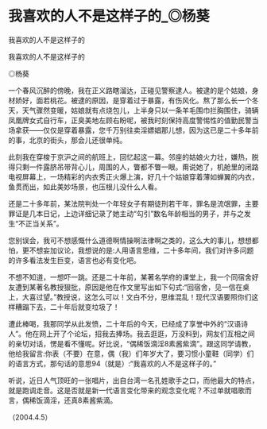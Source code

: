 # 我喜欢的人不是这样子的_◎杨葵

我喜欢的人不是这样子的

我喜欢的人不是这样子的

◎杨葵

一个春风沉醉的傍晚，我在正义路瞎溜达，正碰见警察逮人。被逮的是个姑娘，身材娇好，面若桃花。被逮的原因，是穿着过于暴露，有伤风化。熬了那么长一个冬天，天气骤然变暖，姑娘就有点烧包儿，上半身只以一条羊毛围巾拦胸围住，骑辆凤凰牌女式自行车，正臭美地左顾右盼呢，被我时刻保持高度警惕性的值勤民警当场拿获——仅仅是穿着暴露，您千万别往卖淫嫖娼那儿想，因为这已是二十多年前的事，北京的街头，那会儿还很单纯。

此刻我在穿梭于京沪之间的航班上，回忆起这一幕。邻座的姑娘火力壮，嫌热，脱得只剩一件露脐吊带背心儿，周围的人，瞥都不瞥一眼。甭说她了，机舱里的闭路电视屏幕上，一场精彩的内衣秀正火爆上演，好几十个姑娘穿着薄如蝉翼的内衣，鱼贯而出，如此美妙场景，也压根儿没什么人看。

还是二十多年前，某法院判处一个年轻女子有期徒刑若干年，罪名是流氓罪，主要罪证是几本日记，上边详细记录了她主动“勾引”数名年龄相当的男子，并与之发生“不正当关系”。

您别误会，我可不想感慨什么道德啊情操啊法律啊之类的，这么大的事儿，想想都怕，更不想妄加议论，我想说的是:人用语言思维，二十多年间，我们对许多问题的许多看法发生巨变，语言也必有变化吧。

不想不知道，一想吓一跳。还是二十年前，某著名学府的课堂上，我一个同宿舍好友遭到某著名教授狠批，原因是他在作文里写出如下句式:“回宿舍，见一信在桌上，大喜过望。”教授说，这怎么可以！文白不分，思维混乱！现代汉语要照你们这样糟蹋下去，二十年后就变垃圾了！

遭此棒喝，我那同学从此发愤，二十年后的今天，已经成了享誉中外的“汉语诗人”。他在网上开了个论坛，招我去捧场。我去逛逛，万没料到，网友们互相之间的亲切对话，愣是看不懂呢。好比说，“偶稀饭滴淫8素酱紫滴”。跟这同学请教，他给我留言:你表（不要）在意，偶（我）们年岁大了，要习惯小童鞋（同学）们的语言方式，那句话的意思94（就是）:“我喜欢的人不是这样子的。”

听说，近日人气顶旺的一张唱片，出自台湾一名孔姓歌手之口，而他最大的特点，就是跑调走音。这是否就是新一代语言变化带来的观念变化呢？不过单就唱歌而言，偶稀饭滴淫，还真8素酱紫滴。

（2004.4.5）